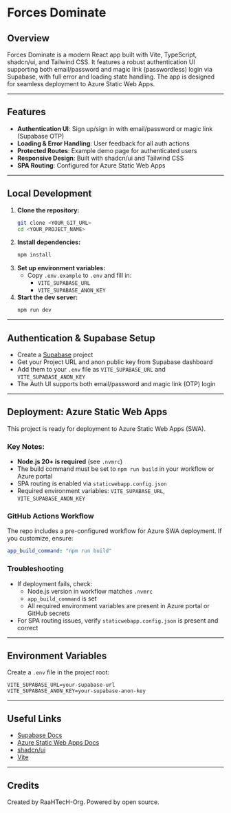 
# Forces Dominate

## Overview

Forces Dominate is a modern React app built with Vite, TypeScript, shadcn/ui, and Tailwind CSS. It features a robust authentication UI supporting both email/password and magic link (passwordless) login via Supabase, with full error and loading state handling. The app is designed for seamless deployment to Azure Static Web Apps.

---

## Features

- **Authentication UI**: Sign up/sign in with email/password or magic link (Supabase OTP)
- **Loading & Error Handling**: User feedback for all auth actions
- **Protected Routes**: Example demo page for authenticated users
- **Responsive Design**: Built with shadcn/ui and Tailwind CSS
- **SPA Routing**: Configured for Azure Static Web Apps

---

## Local Development

1. **Clone the repository:**
   ```sh
   git clone <YOUR_GIT_URL>
   cd <YOUR_PROJECT_NAME>
   ```
2. **Install dependencies:**
   ```sh
   npm install
   ```
3. **Set up environment variables:**
   - Copy `.env.example` to `.env` and fill in:
     - `VITE_SUPABASE_URL`
     - `VITE_SUPABASE_ANON_KEY`
4. **Start the dev server:**
   ```sh
   npm run dev
   ```

---

## Authentication & Supabase Setup

- Create a [Supabase](https://supabase.com/) project
- Get your Project URL and anon public key from Supabase dashboard
- Add them to your `.env` file as `VITE_SUPABASE_URL` and `VITE_SUPABASE_ANON_KEY`
- The Auth UI supports both email/password and magic link (OTP) login

---

## Deployment: Azure Static Web Apps

This project is ready for deployment to Azure Static Web Apps (SWA).

### Key Notes:
- **Node.js 20+ is required** (see `.nvmrc`)
- The build command must be set to `npm run build` in your workflow or Azure portal
- SPA routing is enabled via `staticwebapp.config.json`
- Required environment variables: `VITE_SUPABASE_URL`, `VITE_SUPABASE_ANON_KEY`

### GitHub Actions Workflow
The repo includes a pre-configured workflow for Azure SWA deployment. If you customize, ensure:

```yaml
app_build_command: "npm run build"
```

### Troubleshooting
- If deployment fails, check:
  - Node.js version in workflow matches `.nvmrc`
  - `app_build_command` is set
  - All required environment variables are present in Azure portal or GitHub secrets
- For SPA routing issues, verify `staticwebapp.config.json` is present and correct

---

## Environment Variables

Create a `.env` file in the project root:

```env
VITE_SUPABASE_URL=your-supabase-url
VITE_SUPABASE_ANON_KEY=your-supabase-anon-key
```

---

## Useful Links

- [Supabase Docs](https://supabase.com/docs)
- [Azure Static Web Apps Docs](https://learn.microsoft.com/azure/static-web-apps/)
- [shadcn/ui](https://ui.shadcn.com/)
- [Vite](https://vitejs.dev/)

---

## Credits

Created by RaaHTecH-Org. Powered by open source.
